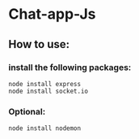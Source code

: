 # Chat-app-Js

## How to use:

### install the following packages:
 
    node install express
    node install socket.io

### Optional:
    
    node install nodemon
